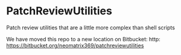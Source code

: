 PatchReviewUtilities
====================

Patch review utilities that are a little more complex than shell scripts

We have moved this repo to a new location on Bitbucket:
  http: https://bitbucket.org/neomatrix369/patchreviewutilities
